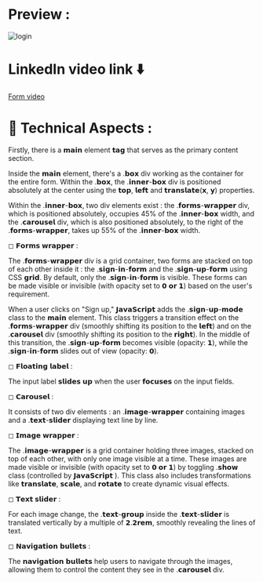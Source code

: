 # Preview :
![login](https://github.com/Bilal-Ishtiyaque/modern-UI-Login-Registration-Form/assets/139645574/c9c2cc59-1b9d-41ce-a6d6-4efe1ab46abf)

# LinkedIn video link ⬇️
[Form video](https://www.linkedin.com/feed/update/urn:li:activity:7154061365316378626/?originTrackingId=8Kz1Myr%2FQQ6PLkYfd80%2BQg%3D%3D)

# 🔶 Technical Aspects :
 
Firstly, there is a 𝗺𝗮𝗶𝗻 element 𝘁𝗮𝗴 that serves as the primary content section.

Inside the 𝗺𝗮𝗶𝗻 element, there's a .𝗯𝗼𝘅 div working as the container for the entire form. Within the .𝗯𝗼𝘅, the .𝗶𝗻𝗻𝗲𝗿-𝗯𝗼𝘅 div is positioned absolutely at the center using the 𝘁𝗼𝗽, 𝗹𝗲𝗳𝘁 and 𝘁𝗿𝗮𝗻𝘀𝗹𝗮𝘁𝗲(𝘅, 𝘆) properties.
 
Within the .𝗶𝗻𝗻𝗲𝗿-𝗯𝗼𝘅, two div elements exist : the .𝗳𝗼𝗿𝗺𝘀-𝘄𝗿𝗮𝗽𝗽𝗲𝗿 div, which is positioned absolutely, occupies 45% of the .𝗶𝗻𝗻𝗲𝗿-𝗯𝗼𝘅 width, and the .𝗰𝗮𝗿𝗼𝘂𝘀𝗲𝗹 div, which is also positioned absolutely, to the right of the .𝗳𝗼𝗿𝗺𝘀-𝘄𝗿𝗮𝗽𝗽𝗲𝗿, takes up 55% of the .𝗶𝗻𝗻𝗲𝗿-𝗯𝗼𝘅 width.
 
◻ 𝗙𝗼𝗿𝗺𝘀 𝘄𝗿𝗮𝗽𝗽𝗲𝗿 :
 
The .𝗳𝗼𝗿𝗺𝘀-𝘄𝗿𝗮𝗽𝗽𝗲𝗿 div is a grid container, two forms are stacked on top of each other inside it : the .𝘀𝗶𝗴𝗻-𝗶𝗻-𝗳𝗼𝗿𝗺 and the .𝘀𝗶𝗴𝗻-𝘂𝗽-𝗳𝗼𝗿𝗺 using CSS 𝗴𝗿𝗶𝗱. By default, only the .𝘀𝗶𝗴𝗻-𝗶𝗻-𝗳𝗼𝗿𝗺 is visible. These forms can be made visible or invisible (with opacity set to 𝟬 𝗼𝗿 𝟭) based on the user's requirement.
 
When a user clicks on "Sign up," 𝗝𝗮𝘃𝗮𝗦𝗰𝗿𝗶𝗽𝘁 adds the .𝘀𝗶𝗴𝗻-𝘂𝗽-𝗺𝗼𝗱𝗲 class to the 𝗺𝗮𝗶𝗻 element. This class triggers a transition effect on the .𝗳𝗼𝗿𝗺𝘀-𝘄𝗿𝗮𝗽𝗽𝗲𝗿 div (smoothly shifting its position to the 𝗹𝗲𝗳𝘁) and on the .𝗰𝗮𝗿𝗼𝘂𝘀𝗲𝗹 div (smoothly shifting its position to the 𝗿𝗶𝗴𝗵𝘁). In the middle of this transition, the .𝘀𝗶𝗴𝗻-𝘂𝗽-𝗳𝗼𝗿𝗺 becomes visible (opacity: 𝟭), while the .𝘀𝗶𝗴𝗻-𝗶𝗻-𝗳𝗼𝗿𝗺 slides out of view (opacity: 𝟬).
 
◻ 𝗙𝗹𝗼𝗮𝘁𝗶𝗻𝗴 𝗹𝗮𝗯𝗲𝗹 :
 
The input label 𝘀𝗹𝗶𝗱𝗲𝘀 𝘂𝗽 when the user 𝗳𝗼𝗰𝘂𝘀𝗲𝘀 on the input fields.
 
◻ 𝗖𝗮𝗿𝗼𝘂𝘀𝗲𝗹 :
 
It consists of two div elements : an .𝗶𝗺𝗮𝗴𝗲-𝘄𝗿𝗮𝗽𝗽𝗲𝗿 containing images and a .𝘁𝗲𝘅𝘁-𝘀𝗹𝗶𝗱𝗲𝗿 displaying text line by line.
 
◻ 𝗜𝗺𝗮𝗴𝗲 𝘄𝗿𝗮𝗽𝗽𝗲𝗿 :
 
The .𝗶𝗺𝗮𝗴𝗲-𝘄𝗿𝗮𝗽𝗽𝗲𝗿 is a grid container holding three images, stacked on top of each other, with only one image visible at a time. These images are made visible or invisible (with opacity set to 𝟬 𝗼𝗿 𝟭) by toggling .𝘀𝗵𝗼𝘄 class (controlled by 𝗝𝗮𝘃𝗮𝗦𝗰𝗿𝗶𝗽𝘁 ). This class also includes transformations like 𝘁𝗿𝗮𝗻𝘀𝗹𝗮𝘁𝗲, 𝘀𝗰𝗮𝗹𝗲, and 𝗿𝗼𝘁𝗮𝘁𝗲 to create dynamic visual effects.
 
◻ 𝗧𝗲𝘅𝘁 𝘀𝗹𝗶𝗱𝗲𝗿 :
 
For each image change, the .𝘁𝗲𝘅𝘁-𝗴𝗿𝗼𝘂𝗽 inside the .𝘁𝗲𝘅𝘁-𝘀𝗹𝗶𝗱𝗲𝗿 is translated vertically by a multiple of 𝟮.𝟮𝗿𝗲𝗺, smoothly revealing the lines of text.
 
◻ 𝗡𝗮𝘃𝗶𝗴𝗮𝘁𝗶𝗼𝗻 𝗯𝘂𝗹𝗹𝗲𝘁𝘀 :
 
The 𝗻𝗮𝘃𝗶𝗴𝗮𝘁𝗶𝗼𝗻 𝗯𝘂𝗹𝗹𝗲𝘁𝘀 help users to navigate through the images, allowing them to control the content they see in the .𝗰𝗮𝗿𝗼𝘂𝘀𝗲𝗹 div.


